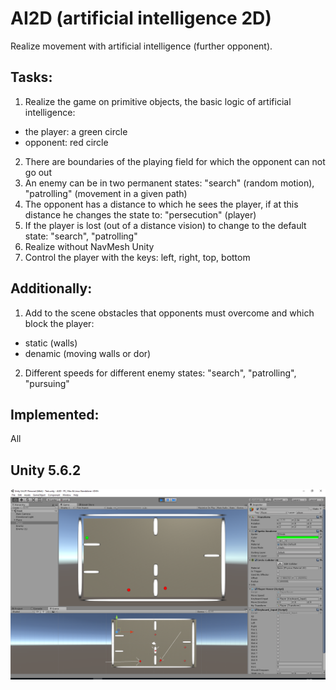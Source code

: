 # AI2D (artificial intelligence 2D)

Realize movement with artificial intelligence (further opponent).

## Tasks:
1) Realize the game on primitive objects, the basic logic of artificial intelligence:
- the player: a green circle
- opponent: red circle
2) There are boundaries of the playing field for which the opponent can not go out
3) An enemy can be in two permanent states: "search" (random motion), "patrolling" (movement in a given path)
4) The opponent has a distance to which he sees the player, if at this distance he changes the state to: "persecution" (player)
5) If the player is lost (out of a distance vision) to change to the default state: "search", "patrolling"
6) Realize without NavMesh Unity
7) Control the player with the keys: left, right, top, bottom

## Additionally:
1) Add to the scene obstacles that opponents must overcome and which block the player:
- static (walls)
- denamic (moving walls or dor)
2) Different speeds for different enemy states: "search", "patrolling", "pursuing"

## Implemented:
All

## Unity 5.6.2

![AI2D](screenshot.png)